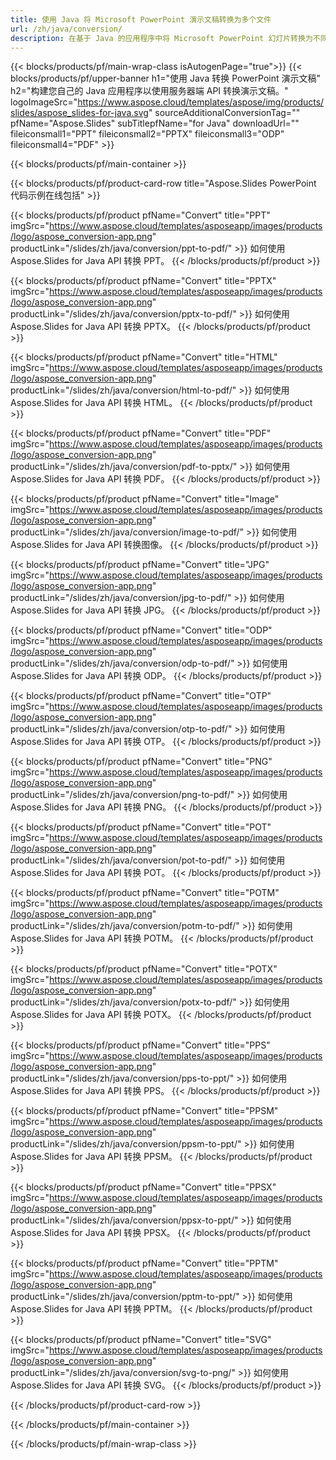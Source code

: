 ```yaml
---
title: 使用 Java 将 Microsoft PowerPoint 演示文稿转换为多个文件
url: /zh/java/conversion/
description: 在基于 Java 的应用程序中将 Microsoft PowerPoint 幻灯片转换为不同的文件，包括 HTML、PDF 和图像格式。
---
```


{{< blocks/products/pf/main-wrap-class isAutogenPage="true">}}
{{< blocks/products/pf/upper-banner h1="使用 Java 转换 PowerPoint 演示文稿" h2="构建您自己的 Java 应用程序以使用服务器端 API 转换演示文稿。" logoImageSrc="https://www.aspose.cloud/templates/aspose/img/products/slides/aspose_slides-for-java.svg" sourceAdditionalConversionTag="" pfName="Aspose.Slides" subTitlepfName="for Java" downloadUrl="" fileiconsmall1="PPT" fileiconsmall2="PPTX" fileiconsmall3="ODP" fileiconsmall4="PDF" >}}

{{< blocks/products/pf/main-container >}}

{{< blocks/products/pf/product-card-row title="Aspose.Slides PowerPoint 代码示例在线包括" >}}

{{< blocks/products/pf/product pfName="Convert" title="PPT" imgSrc="https://www.aspose.cloud/templates/asposeapp/images/products/logo/aspose_conversion-app.png" productLink="/slides/zh/java/conversion/ppt-to-pdf/" >}}
如何使用 Aspose.Slides for Java API 转换 PPT。
{{< /blocks/products/pf/product >}}

{{< blocks/products/pf/product pfName="Convert" title="PPTX" imgSrc="https://www.aspose.cloud/templates/asposeapp/images/products/logo/aspose_conversion-app.png" productLink="/slides/zh/java/conversion/pptx-to-pdf/" >}}
如何使用 Aspose.Slides for Java API 转换 PPTX。
{{< /blocks/products/pf/product >}}

{{< blocks/products/pf/product pfName="Convert" title="HTML" imgSrc="https://www.aspose.cloud/templates/asposeapp/images/products/logo/aspose_conversion-app.png" productLink="/slides/zh/java/conversion/html-to-pdf/" >}}
如何使用 Aspose.Slides for Java API 转换 HTML。
{{< /blocks/products/pf/product >}}

{{< blocks/products/pf/product pfName="Convert" title="PDF" imgSrc="https://www.aspose.cloud/templates/asposeapp/images/products/logo/aspose_conversion-app.png" productLink="/slides/zh/java/conversion/pdf-to-pptx/" >}}
如何使用 Aspose.Slides for Java API 转换 PDF。
{{< /blocks/products/pf/product >}}

{{< blocks/products/pf/product pfName="Convert" title="Image" imgSrc="https://www.aspose.cloud/templates/asposeapp/images/products/logo/aspose_conversion-app.png" productLink="/slides/zh/java/conversion/image-to-pdf/" >}}
如何使用 Aspose.Slides for Java API 转换图像。
{{< /blocks/products/pf/product >}}

{{< blocks/products/pf/product pfName="Convert" title="JPG" imgSrc="https://www.aspose.cloud/templates/asposeapp/images/products/logo/aspose_conversion-app.png" productLink="/slides/zh/java/conversion/jpg-to-pdf/" >}}
如何使用 Aspose.Slides for Java API 转换 JPG。
{{< /blocks/products/pf/product >}}

{{< blocks/products/pf/product pfName="Convert" title="ODP" imgSrc="https://www.aspose.cloud/templates/asposeapp/images/products/logo/aspose_conversion-app.png" productLink="/slides/zh/java/conversion/odp-to-pdf/" >}}
如何使用 Aspose.Slides for Java API 转换 ODP。
{{< /blocks/products/pf/product >}}

{{< blocks/products/pf/product pfName="Convert" title="OTP" imgSrc="https://www.aspose.cloud/templates/asposeapp/images/products/logo/aspose_conversion-app.png" productLink="/slides/zh/java/conversion/otp-to-pdf/" >}}
如何使用 Aspose.Slides for Java API 转换 OTP。
{{< /blocks/products/pf/product >}}

{{< blocks/products/pf/product pfName="Convert" title="PNG" imgSrc="https://www.aspose.cloud/templates/asposeapp/images/products/logo/aspose_conversion-app.png" productLink="/slides/zh/java/conversion/png-to-pdf/" >}}
如何使用 Aspose.Slides for Java API 转换 PNG。
{{< /blocks/products/pf/product >}}

{{< blocks/products/pf/product pfName="Convert" title="POT" imgSrc="https://www.aspose.cloud/templates/asposeapp/images/products/logo/aspose_conversion-app.png" productLink="/slides/zh/java/conversion/pot-to-pdf/" >}}
如何使用 Aspose.Slides for Java API 转换 POT。
{{< /blocks/products/pf/product >}}

{{< blocks/products/pf/product pfName="Convert" title="POTM" imgSrc="https://www.aspose.cloud/templates/asposeapp/images/products/logo/aspose_conversion-app.png" productLink="/slides/zh/java/conversion/potm-to-pdf/" >}}
如何使用 Aspose.Slides for Java API 转换 POTM。
{{< /blocks/products/pf/product >}}

{{< blocks/products/pf/product pfName="Convert" title="POTX" imgSrc="https://www.aspose.cloud/templates/asposeapp/images/products/logo/aspose_conversion-app.png" productLink="/slides/zh/java/conversion/potx-to-pdf/" >}}
如何使用 Aspose.Slides for Java API 转换 POTX。
{{< /blocks/products/pf/product >}}

{{< blocks/products/pf/product pfName="Convert" title="PPS" imgSrc="https://www.aspose.cloud/templates/asposeapp/images/products/logo/aspose_conversion-app.png" productLink="/slides/zh/java/conversion/pps-to-ppt/" >}}
如何使用 Aspose.Slides for Java API 转换 PPS。
{{< /blocks/products/pf/product >}}

{{< blocks/products/pf/product pfName="Convert" title="PPSM" imgSrc="https://www.aspose.cloud/templates/asposeapp/images/products/logo/aspose_conversion-app.png" productLink="/slides/zh/java/conversion/ppsm-to-ppt/" >}}
如何使用 Aspose.Slides for Java API 转换 PPSM。
{{< /blocks/products/pf/product >}}

{{< blocks/products/pf/product pfName="Convert" title="PPSX" imgSrc="https://www.aspose.cloud/templates/asposeapp/images/products/logo/aspose_conversion-app.png" productLink="/slides/zh/java/conversion/ppsx-to-ppt/" >}}
如何使用 Aspose.Slides for Java API 转换 PPSX。
{{< /blocks/products/pf/product >}}

{{< blocks/products/pf/product pfName="Convert" title="PPTM" imgSrc="https://www.aspose.cloud/templates/asposeapp/images/products/logo/aspose_conversion-app.png" productLink="/slides/zh/java/conversion/pptm-to-ppt/" >}}
如何使用 Aspose.Slides for Java API 转换 PPTM。
{{< /blocks/products/pf/product >}}

{{< blocks/products/pf/product pfName="Convert" title="SVG" imgSrc="https://www.aspose.cloud/templates/asposeapp/images/products/logo/aspose_conversion-app.png" productLink="/slides/zh/java/conversion/svg-to-png/" >}}
如何使用 Aspose.Slides for Java API 转换 SVG。
{{< /blocks/products/pf/product >}}

{{< /blocks/products/pf/product-card-row >}}

{{< /blocks/products/pf/main-container >}}
    
{{< /blocks/products/pf/main-wrap-class >}}